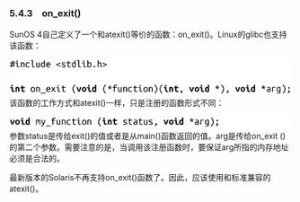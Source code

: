 ### 5.4.3　on_exit()

SunOS 4自己定义了一个和atexit()等价的函数：on_exit()。Linux的glibc也支持该函数：



![209.png](../images/209.png)
该函数的工作方式和atexit()一样，只是注册的函数形式不同：



![210.png](../images/210.png)
参数status是传给exit()的值或者是从main()函数返回的值。arg是传给on_exit ()的第二个参数。需要注意的是，当调用该注册函数时，要保证arg所指的内存地址必须是合法的。

最新版本的Solaris不再支持on_exit()函数了。因此，应该使用和标准兼容的atexit()。

